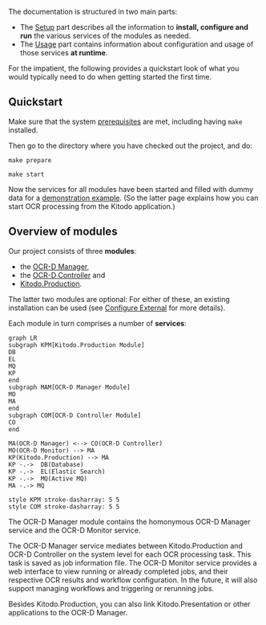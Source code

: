 The documentation is structured in two main parts: 
- The [Setup](setup/prerequisites.md) part describes all the information 
  to **install, configure and run** the various services of the modules as needed. 
- The [Usage](usage/ocrd-manager.md) part contains information about 
  configuration and usage of those services **at runtime**.

For the impatient, the following provides a quickstart look of what you would typically need to do when getting started the first time.

## Quickstart 

Make sure that the system [prerequisites](setup/prerequisites.md) are met, including having `make` installed.

Then go to the directory where you have checked out the project, and do:

    make prepare

    make start

Now the services for all modules have been started and filled with dummy data for a [demonstration example](usage/demo.md).
(So the latter page explains how you can start OCR processing from the Kitodo application.)

## Overview of modules

Our project consists of three **modules**:
- the [OCR-D Manager](https://github.com/slub/ocrd_manager),
- the [OCR-D Controller](https://github.com/slub/ocrd_controller) and
- [Kitodo.Production](https://github.com/kitodo/kitodo-production).

The latter two modules are optional: For either of these, an existing installation can be used
(see [Configure External](setup/configure-external.md) for more details).

Each module in turn comprises a number of **services**:

``` mermaid
graph LR
subgraph KPM[Kitodo.Production Module]
DB
EL
MQ
KP
end
subgraph MAM[OCR-D Manager Module]
MO
MA
end
subgraph COM[OCR-D Controller Module]
CO
end

MA(OCR-D Manager) <--> CO(OCR-D Controller)
MO(OCR-D Monitor) --> MA
KP(Kitodo.Production) --> MA
KP -.->  DB(Database)
KP -.->  EL(Elastic Search)
KP -.->  MQ(Active MQ)
MA -.-> MQ

style KPM stroke-dasharray: 5 5
style COM stroke-dasharray: 5 5
```

The OCR-D Manager module contains the homonymous OCR-D Manager service and the OCR-D Monitor service. 

The OCR-D Manager service mediates between Kitodo.Production and OCR-D Controller on the system level
for each OCR processing task. This task is saved as job information file. The OCR-D Monitor service provides
a web interface to view running or already completed jobs, and their respective OCR results and workflow configuration.
In the future, it will also support managing workflows and triggering or rerunning jobs.

Besides Kitodo.Production, you can also link Kitodo.Presentation or other applications to the OCR-D Manager.

